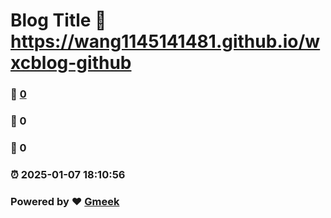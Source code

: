 # Blog Title :link: https://wang1145141481.github.io/wxcblog-github 
### :page_facing_up: [0](https://wang1145141481.github.io/wxcblog-github/tag.html) 
### :speech_balloon: 0 
### :hibiscus: 0 
### :alarm_clock: 2025-01-07 18:10:56 
### Powered by :heart: [Gmeek](https://github.com/Meekdai/Gmeek)

